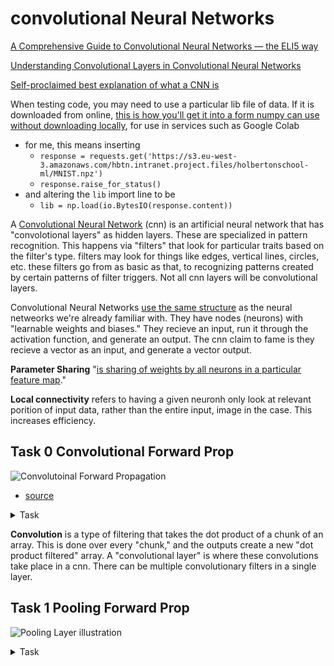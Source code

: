 # convolutional Neural Networks

[A Comprehensive Guide to Convolutional Neural Networks — the ELI5 way](https://towardsdatascience.com/a-comprehensive-guide-to-convolutional-neural-networks-the-eli5-way-3bd2b1164a53)

[Understanding Convolutional Layers in Convolutional Neural Networks](https://github.com/Machinelearninguru/Image-Processing-Computer-Vision/blob/master/Convolutional%20Neural%20Network/Convolutional%20Layers/README.md)

[Self-proclaimed best explanation of what a CNN is](https://medium.com/technologymadeeasy/the-best-explanation-of-convolutional-neural-networks-on-the-internet-fbb8b1ad5df8)

When testing code, you may need to use a particular lib file of data. If it is downloaded from online, [this is how you'll get it into a form numpy can use without downloading locally](https://stackoverflow.com/questions/52884563/loading-numpy-array-from-http-response-without-saving-a-file), for use in services such as Google Colab
* for me, this means inserting
  * `response = requests.get('https://s3.eu-west-3.amazonaws.com/hbtn.intranet.project.files/holbertonschool-ml/MNIST.npz')`
  * `response.raise_for_status()`
* and altering the `lib` import line to be
  * `lib = np.load(io.BytesIO(response.content))`

A [Convolutional Neural Network](https://www.youtube.com/watch?v=YRhxdVk_sIs) (cnn) is an artificial neural network that has "convolotional layers" as hidden layers. These are specialized in pattern recognition. This happens via "filters" that look for particular traits based on the filter's type. filters may look for things like edges, vertical lines, circles, etc. these filters go from as basic as that, to recognizing patterns created by certain patterns of filter triggers. Not all cnn layers will be convolutional layers.

Convolutional Neural Networks [use the same structure](https://medium.com/technologymadeeasy/the-best-explanation-of-convolutional-neural-networks-on-the-internet-fbb8b1ad5df8) as the neural netweorks we're already familiar with. They have nodes (neurons) with "learnable weights and biases." They recieve an input, run it through the activation function, and generate an output. The cnn claim to fame is they recieve a vector as an input, and generate a vector output.

**Parameter Sharing** "[is sharing of weights by all neurons in a particular feature map](https://medium.com/technologymadeeasy/the-best-explanation-of-convolutional-neural-networks-on-the-internet-fbb8b1ad5df8)."

**Local connectivity** refers to having a given neuronh only look at relevant porition of input data, rather than the entire input, image in the case. This increases efficiency.

## Task 0 Convolutional Forward Prop

![Convolutoinal Forward Propagation](https://miro.medium.com/v2/resize:fit:2000/format:webp/1*wqZ0Q4mBaHKjqWx45GPIow.gif)
* [source](https://becominghuman.ai/back-propagation-in-convolutional-neural-networks-intuition-and-code-714ef1c38199)

<details>
<summary>Task</summary>
Function <code>def conv_forward(A_prev, W, b, activation, padding="same", stride=(1, 1)):</code> performs forward propagation over a convolutional layer of a neural network
    - A_prev is a numpy.ndarray of shape (m, h_prev, w_prev, c_prev) containing the output of the previous layer
        - m is the number of examples
        - h_prev is the height of the previous layer
        - w_prev is the width of the previous layer
        - c_prev is the number of channels in the previous layer
    - W is a numpy.ndarray of shape (kh, kw, c_prev, c_new) containing the kernels for the convolution
        - kh is the filter height
        - kw is the filter width
        - c_prev is the number of channels in the previous layer
        - c_new is the number of channels in the output
    - b is a numpy.ndarray of shape (1, 1, 1, c_new) containing the biases applied to the convolution
    - activation is an activation function applied to the convolution
    - padding is a string that is either same or valid, indicating the type of padding used
    - stride is a tuple of (sh, sw) containing the strides for the convolution
        - sh is the stride for the height
        - sw is the stride for the width
**you may import numpy as np**
Returns: the output of the convolutional layer

</details>


**Convolution** is a type of filtering that takes the dot product of a chunk of an array. This is done over every "chunk," and the outputs create a new "dot product filtered" array. A "convolutional layer" is where these convolutions take place in a cnn. There can be multiple convolutionary filters in a single layer.


## Task 1 Pooling Forward Prop

![Pooling Layer illustration](https://miro.medium.com/v2/resize:fit:828/format:webp/1*gags_WLu961iw6I0ZX6iQA.png)

<details>
<summary>Task</summary>
Function <code>def pool_forward(A_prev, kernel_shape, stride=(1, 1), mode='max'):</code> performs forward propagation over a pooling layer of a neural network.

* A_prev is a numpy.ndarray of shape (m, h_prev, w_prev, c_prev) containing the output of the previous layer
*   m is the number of examples
*   h_prev is the height of the previous layer
*   w_prev is the width of the previous layer
*   c_prev is the number of channels in the previous layer
* kernel_shape is a tuple of (kh, kw) containing the size of the kernel for the pooling
*   kh is the kernel height
*   kw is the kernel width
* stride is a tuple of (sh, sw) containing the strides for the pooling
*   sh is the stride for the height
*   sw is the stride for the width
* mode is a string containing either max or avg, indicating whether to perform maximum or average pooling, respectively
*   you may import numpy as np
* Returns: the output of the pooling layer
</details>
